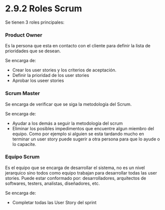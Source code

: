 # 2.9.2 Roles Scrum

Se tienen 3 roles principales:

### Product Owner

Es la persona que esta en contacto con el cliente para definir la lista de prioridades que se desean. 

Se encarga de:

* Crear los user stories y los criterios de aceptación.
* Definir la prioridad de los user stories
* Aprobar los useer stories

### Scrum Master

Se encarga de verificar que se siga la metodología del Scrum. 

Se encarga de:

* Ayudar a los demás a seguir la metodología del scrum
* Eliminar los posibles impedimentos que encuentre algun miembro del equipo. Como por ejemplo si alguien se esta tardando mucho en terminar un user story puede sugerir a otra persona para que lo ayude o lo capacite.

### Equipo Scrum

Es el equipo que se encarga de desarrollar el sistema, no es un nivel jerarquico sino todos como equipo trabajan para desarrollar todas las user stories. Puede estar conformado por: desarrolladores, arquitectos de softwares, testers, analistas, diseñadores, etc.

Se encarga de:

* Completar todas las User Story del sprint



